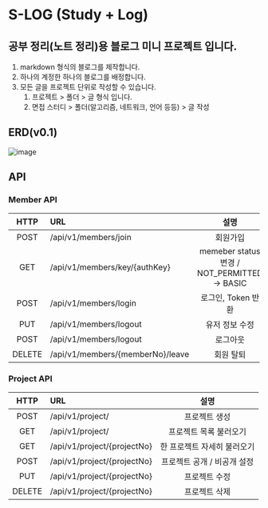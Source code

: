 # S-LOG (Study + Log)

## 공부 정리(노트 정리)용 블로그 미니 프로젝트 입니다.

1. markdown 형식의 블로그를 제작합니다.
2. 하나의 계정한 하나의 블로그를 배정합니다.
3. 모든 글을 프로젝트 단위로 작성할 수 있습니다.
    1. 프로젝트 > 폴더 > 글 형식 입니다.
    2. 면접 스터디 > 폴더(알고리즘, 네트워크, 언어 등등) > 글 작성

## ERD(v0.1)
![image](https://user-images.githubusercontent.com/101695482/221416547-0b39c59c-d2cb-402a-9cd7-0af12012dc60.png)


## API

### Member API

|  HTTP  | URL                              |                     설명                     |
|:------:|:---------------------------------|:------------------------------------------:|
|  POST  | /api/v1/members/join             |                    회원가입                    |
|  GET   | /api/v1/members/key/{authKey}    | memeber status 변경 / NOT_PERMITTED -> BASIC |
|  POST  | /api/v1/members/login            |               로그인, Token 반환                |
|  PUT   | /api/v1/members/logout           |                  유저 정보 수정                  |
|  POST  | /api/v1/members/logout           |                    로그아웃                    |
| DELETE | /api/v1/members/{memberNo}/leave |                   회원 탈퇴                    |

### Project API

|  HTTP  | URL                         |        설명        | 
|:------:|:----------------------------|:----------------:|
|  POST  | /api/v1/project/            |     프로젝트 생성      |
|  GET   | /api/v1/project/            |   프로젝트 목록 불러오기   |
|  GET   | /api/v1/project/{projectNo} | 한 프로젝트 자세히 불러오기  |
|  POST  | /api/v1/project/{projectNo} | 프로젝트 공개 / 비공개 설정 |
|  PUT   | /api/v1/project/{projectNo} |     프로젝트 수정      |
| DELETE | /api/v1/project/{projectNo} |     프로젝트 삭제      |